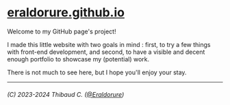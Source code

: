 # [eraldorure.github.io](https://eraldorure.github.io)

Welcome to my GitHub page's project!

I made this little website with two goals in mind : first, to try a few things with front-end development, and second, to have a visible and decent enough portfolio to showcase my (potential) work.

There is not much to see here, but I hope you'll enjoy your stay.

***

###### (C) 2023-2024 Thibaud C. ([@Eraldorure](https://github.com/Eraldorure))